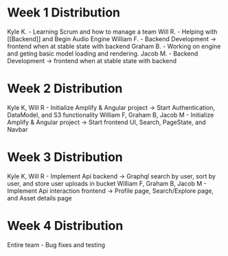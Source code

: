 # Week 1 Distribution 
Kyle K.     - Learning Scrum and how to manage a team
Will R.     - Helping with [[Backend]] and Begin Audio Engine
William F.  - Backend Development -> frontend when at stable state with backend
Graham B.   - Working on engine and geting basic model loading and rendering.
Jacob M.    - Backend Development -> frontend when at stable state with backend

# Week 2 Distribution
Kyle K, Will R               - Initialize Amplify & Angular project -> Start Authentication, DataModel, and S3 functionality
William F, Graham B, Jacob M - Initialize Amplify & Angular project -> Start frontend UI, Search, PageState, and Navbar

# Week 3 Distribution
Kyle K, Will R               - Implement Api backend              -> Graphql search by user, sort by user, and store user uploads in bucket
William F, Graham B, Jacob M - Implement Api interaction frontend -> Profile page, Search/Explore page, and Asset details page

# Week 4 Distribution
Entire team - Bug fixes and testing 
